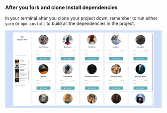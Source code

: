 ### After you fork and clone Install dependencies

In your terminal after you clone your project down, remember to run either `yarn` or `npm install` to build all the dependencies in the project.

![screenshot](https://raw.githubusercontent.com/Jobayerdev/react-employer-salary-rank/master/src/Screenshot_2020-11-24%20Employer%20Rank.png)
